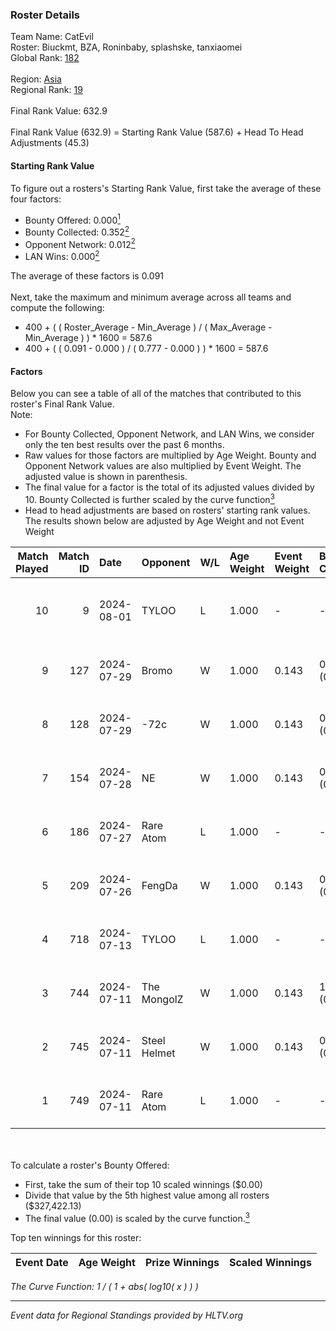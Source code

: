 ### Roster Details<br />
Team Name: CatEvil<br />
Roster: Biuckmt, BZA, Roninbaby, splashske, tanxiaomei<br />
Global Rank: [182](../standings_global.md)<br />
<br />
Region: [Asia]( ../standings_asia.md)<br />
Regional Rank: [19]( ../standings_asia.md)<br />
<br />
Final Rank Value:  632.9<br />
<br />
Final Rank Value (632.9) = Starting Rank Value (587.6) + Head To Head Adjustments (45.3)<br />

#### Starting Rank Value<br />
To figure out a rosters's Starting Rank Value, first take the average of these four factors:<br />
- Bounty Offered: 0.000[<sup>1</sup>](#table2)
- Bounty Collected: 0.352[<sup>2</sup>](#table1)
- Opponent Network: 0.012[<sup>2</sup>](#table1)
- LAN Wins: 0.000[<sup>2</sup>](#table1)

The average of these factors is 0.091<br />
<br />
Next, take the maximum and minimum average across all teams and compute the following:<br />
- 400 + ( ( Roster_Average - Min_Average ) / ( Max_Average - Min_Average ) ) * 1600 = 587.6
- 400 + ( ( 0.091 - 0.000 ) / ( 0.777 - 0.000 ) ) * 1600 = 587.6


#### Factors<br />
Below you can see a table of all of the matches that contributed to this roster's Final Rank Value.<br />
Note:<br />

- For Bounty Collected, Opponent Network, and LAN Wins, we consider only the ten best results over the past 6 months.
- Raw values for those factors are multiplied by Age Weight. Bounty and Opponent Network values are also multiplied by Event Weight. The adjusted value is shown in parenthesis.
- The final value for a factor is the total of its adjusted values divided by 10. Bounty Collected is further scaled by the curve function[<sup>3</sup>](#curveFunction)
- Head to head adjustments are based on rosters' starting rank values. The results shown below are adjusted by Age Weight and not Event Weight
<span id="table1"></span><br />


| Match Played | Match ID | Date       | Opponent     | W/L | Age Weight | Event Weight | Bounty Collected | Opponent Network | LAN Wins  | H2H Adj. | Roster                                         |
| -: | -: | :- | :- | :- | :- | :- | :- | :- | :- | -: | :- |
|           10 |        9 | 2024-08-01 | TYLOO        | L   | 1.000      | -            | -                | -                | -         |   -10.86 | Biuckmt, BZA, Roninbaby, splashske, tanxiaomei |
|            9 |      127 | 2024-07-29 | Bromo        | W   | 1.000      | 0.143        | 0.000 (0.000)    | 0.116 (0.017)    | 0 (0.000) |    10.93 | Biuckmt, BZA, lan, Roninbaby, tanxiaomei       |
|            8 |      128 | 2024-07-29 | -72c         | W   | 1.000      | 0.143        | 0.003 (0.000)    | 0.039 (0.006)    | 0 (0.000) |    16.25 | Biuckmt, BZA, lan, Roninbaby, tanxiaomei       |
|            7 |      154 | 2024-07-28 | NE           | W   | 1.000      | 0.143        | 0.000 (0.000)    | 0.000 (0.000)    | 0 (0.000) |     7.10 | Biuckmt, BZA, lan, Roninbaby, tanxiaomei       |
|            6 |      186 | 2024-07-27 | Rare Atom    | L   | 1.000      | -            | -                | -                | -         |    -9.87 | Biuckmt, BZA, lan, Roninbaby, tanxiaomei       |
|            5 |      209 | 2024-07-26 | FengDa       | W   | 1.000      | 0.143        | 0.000 (0.000)    | 0.000 (0.000)    | 0 (0.000) |     7.13 | Biuckmt, BZA, lan, Roninbaby, tanxiaomei       |
|            4 |      718 | 2024-07-13 | TYLOO        | L   | 1.000      | -            | -                | -                | -         |    -9.80 | Biuckmt, BZA, lan, Roninbaby, tanxiaomei       |
|            3 |      744 | 2024-07-11 | The MongolZ  | W   | 1.000      | 0.143        | 1.000 (0.143)    | 0.719 (0.103)    | 0 (0.000) |    31.46 | Biuckmt, BZA, lan, Roninbaby, tanxiaomei       |
|            2 |      745 | 2024-07-11 | Steel Helmet | W   | 1.000      | 0.143        | 0.006 (0.001)    | 0.000 (0.000)    | 0 (0.000) |    14.34 | Biuckmt, BZA, lan, Roninbaby, tanxiaomei       |
|            1 |      749 | 2024-07-11 | Rare Atom    | L   | 1.000      | -            | -                | -                | -         |   -11.41 | Biuckmt, BZA, lan, Roninbaby, tanxiaomei       |

<br />
<span id="table2"></span><br />
To calculate a roster's Bounty Offered:<br />

- First, take the sum of their top 10 scaled winnings ($0.00)
- Divide that value by the 5th highest value among all rosters ($327,422.13)
- The final value (0.00) is scaled by the curve function.[<sup>3</sup>](#curveFunction)

Top ten winnings for this roster:<br />

| Event Date | Age Weight | Prize Winnings | Scaled Winnings |
| :- | -: | :- | :- |


<span id="curveFunction"></span>_The Curve Function: 1 / ( 1 + abs( log10( x ) ) )_<br />

---
_Event data for Regional Standings provided by HLTV.org_<br />
